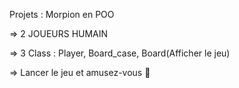 Projets : Morpion en POO

=> 2 JOUEURS HUMAIN 

=> 3 Class : Player, Board_case, Board(Afficher le jeu)

=> Lancer le jeu et amusez-vous 🤪
